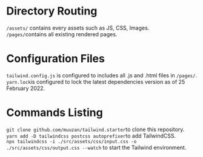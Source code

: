 # Directory Routing
`/assets/` contains every assets such as JS, CSS, Images.<br>
`/pages/`contains all existing rendered pages.

# Configuration Files
`tailwind.config.js` is configured to includes all .js and .html files in `/pages/`.<br>
`yarn.lock`is configured to lock the latest dependencies version as of 25 February 2022.<br>

# Commands Listing
`git clone github.com/muuzan/tailwind.starter`to clone this repository.<br>
`yarn add -D tailwindcss postcss autoprefixer`to add TailwindCSS.<br>
`npx tailwindcss -i ./src/assets/css/input.css -o ./src/assets/css/output.css --watch` to start the Tailwind environment.
